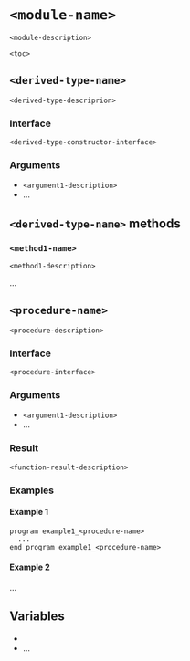 # `<module-name>`

`<module-description>`

`<toc>`

## `<derived-type-name>`

`<derived-type-descriprion>`

### Interface

`<derived-type-constructor-interface>`

### Arguments

* `<argument1-description>`
* ...

## `<derived-type-name>` methods

### `<method1-name>`

`<method1-description>`

...

## `<procedure-name>`

`<procedure-description>`

### Interface

`<procedure-interface>`

### Arguments

* `<argument1-description>`
* ...

### Result

`<function-result-description>`

### Examples

#### Example 1

```
program example1_<procedure-name>
  ...
end program example1_<procedure-name>
```

#### Example 2
...

## Variables

* <variable1-declaration>
* ...
